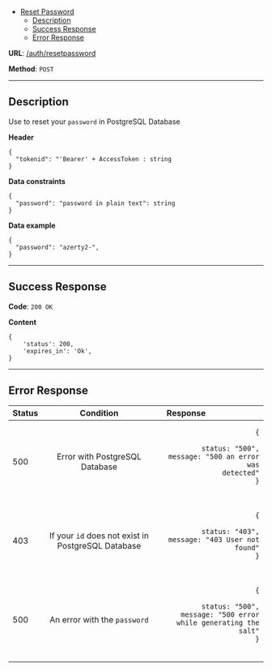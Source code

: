 *  [Reset Password]()
    *  [Description](#description)
    *  [Success Response](#success-response)
    *  [Error Response](#error-response)

**URL**: [/auth/resetpassword](#ErrorResponse)

**Method**: ```POST```

---

## Description

Use to reset your ```password``` in PostgreSQL Database

**Header**

```
{
  "tokenid": "'Bearer' + AccessToken : string
}
```

**Data constraints**

```
{
  "password": "password in plain text": string
}
```

**Data example**

```
{
  "password": "azerty2-",
}
```

---

## Success Response

**Code**: ```200 OK```

**Content**

```
{
    'status': 200,
    'expires_in': 'Ok',
}
```

---

## Error Response

| Status   |      Condition      | <div style="width:90px"> Response </div> |
|----------|:-------------:|------:|
| 500 |  Error with PostgreSQL Database | <pre><code class="language-json" style="text-align: left;">{<br/> status: "500",<br/> message: "500 an error was detected"<br/>}</code></pre><br/> |
| 403 |  If your ```id``` does not exist in PostgreSQL Database | <pre><code class="language-json" style="text-align: left;">{<br/> status: "403",<br/> message: "403 User not found"<br/>}</code></pre><br/> |
| 500 |  An error with the ```password``` | <pre><code class="language-json" style="text-align: left;">{<br/> status: "500",<br/> message: "500 error while generating the salt"<br/>}</code></pre><br/> |